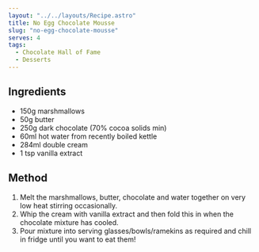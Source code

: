 ```yaml
---
layout: "../../layouts/Recipe.astro"
title: No Egg Chocolate Mousse
slug: "no-egg-chocolate-mousse"
serves: 4
tags:
  - Chocolate Hall of Fame
  - Desserts
---
```


## Ingredients

- 150g marshmallows
- 50g butter
- 250g dark chocolate (70% cocoa solids min)
- 60ml hot water from recently boiled kettle
- 284ml double cream
- 1 tsp vanilla extract

## Method

1. Melt the marshmallows, butter, chocolate and water together on very low heat stirring occasionally.
1. Whip the cream with vanilla extract and then fold this in when the chocolate mixture has cooled.
1. Pour mixture into serving glasses/bowls/ramekins as required and chill in fridge until you want to eat them! 